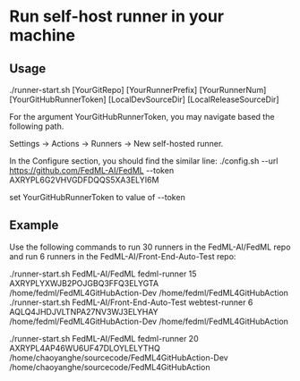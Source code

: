 # Run self-host runner in your machine

## Usage

./runner-start.sh [YourGitRepo] [YourRunnerPrefix] [YourRunnerNum] [YourGitHubRunnerToken] [LocalDevSourceDir] [LocalReleaseSourceDir]

For the argument YourGitHubRunnerToken, you may navigate based the following path.

Settings -> Actions -> Runners -> New self-hosted runner. 

In the Configure section, you should find the similar line:
./config.sh --url https://github.com/FedML-AI/FedML --token AXRYPL6G2VHVGDFDQQS5XA3ELYI6M

set YourGitHubRunnerToken to value of --token


## Example

Use the following commands to run 30 runners in the FedML-AI/FedML repo and run 6 runners in the FedML-AI/Front-End-Auto-Test repo:

./runner-start.sh FedML-AI/FedML fedml-runner 15 AXRYPLYXWJB2POJGBQ3FFQ3ELYGTA /home/fedml/FedML4GitHubAction-Dev /home/fedml/FedML4GitHubAction
./runner-start.sh FedML-AI/Front-End-Auto-Test webtest-runner 6 AQLQ4JHDJVLTNPA27NV3WJ3ELYHAY /home/fedml/FedML4GitHubAction-Dev /home/fedml/FedML4GitHubAction

./runner-start.sh FedML-AI/FedML fedml-runner 20 AXRYPL4AP46WU6UF47DLOYLELYTHQ /home/chaoyanghe/sourcecode/FedML4GitHubAction-Dev /home/chaoyanghe/sourcecode/FedML4GitHubAction
